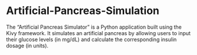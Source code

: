 # Artificial-Pancreas-Simulation
The “Artificial Pancreas Simulator” is a Python application built using the Kivy framework. It simulates an artificial pancreas by allowing users to input their glucose levels (in mg/dL) and calculate the corresponding insulin dosage (in units).
